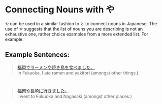 # Connecting Nouns with や

`や` can be used in a similar fashion to `と` to connect nouns in Japanese. The use of `や` suggests that the list of nouns you are describing is not an exhaustive one, rather choice examples from a more extended list. For example:

## Example Sentences:
> [福岡でラーメンや焼き鳥を食べました。]()  
> In Fukuoka, I ate ramen and yakitori (amongst other things.)

#

> [福岡や長崎に行きました。]()  
> I went to Fukuoka and Nagasaki (amongst other places.)




